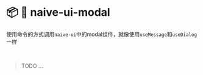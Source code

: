 # 📦 🍣 naive-ui-modal

使用命令的方式调用`naive-ui`中的modal组件，就像使用`useMessage`和`useDialog`一样

<br>

> TODO
 ...
